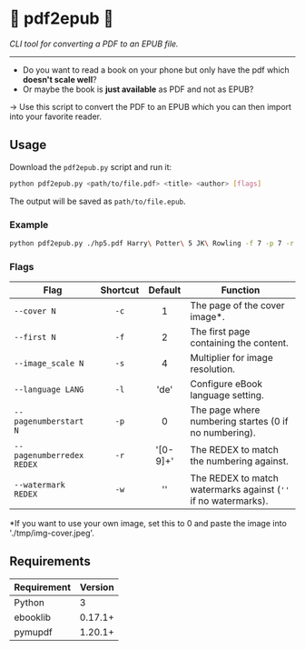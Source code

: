 # :page_facing_up: pdf2epub :open_book:

_CLI tool for converting a PDF to an EPUB file._

---

- Do you want to read a book on your phone but only have the pdf which **doesn't scale well**?
- Or maybe the book is **just available** as PDF and not as EPUB?

-> Use this script to convert the PDF to an EPUB which you can then import into your favorite reader.

## Usage

Download the `pdf2epub.py` script and run it:

```bash
python pdf2epub.py <path/to/file.pdf> <title> <author> [flags]
```

The output will be saved as `path/to/file.epub`.

### Example

```bash
python pdf2epub.py ./hp5.pdf Harry\ Potter\ 5 JK\ Rowling -f 7 -p 7 -r -\ [0-9]+\ -
```

### Flags

Flag | Shortcut | Default | Function
--- | :-: | :-: | ---
`--cover N`               | `-c` | 1        | The page of the cover image*.
`--first N`               | `-f` | 2        | The first page containing the content.
`--image_scale N`         | `-s` | 4        | Multiplier for image resolution.
`--language LANG`         | `-l` | 'de'     | Configure eBook language setting.
`--pagenumberstart N`     | `-p` | 0        | The page where numbering startes (0 if no numbering).
`--pagenumberredex REDEX` | `-r` | '[0-9]+' | The REDEX to match the numbering against.
`--watermark REDEX`       | `-w` | ''       | The REDEX to match watermarks against (`''` if no watermarks).


*If you want to use your own image, set this to 0 and paste the image into './tmp/img-cover.jpeg'.

## Requirements

Requirement | Version
--- | ---
Python | 3
ebooklib | 0.17.1+
pymupdf | 1.20.1+